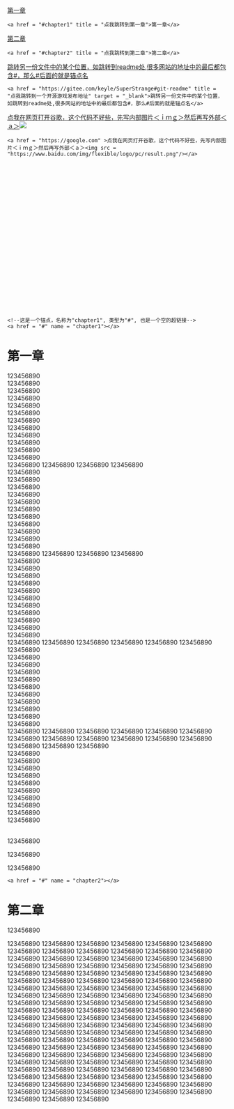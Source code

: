 <a href = "#chapter1" title = "点我跳转到第一章">第一章</a>
```
<a href = "#chapter1" title = "点我跳转到第一章">第一章</a>
```
<a href = "#chapter2" title = "点我跳转到第二章">第二章</a>
```
<a href = "#chapter2" title = "点我跳转到第二章">第二章</a>
```

<a href = "https://gitee.com/keyle/SuperStrange#git-readme" title = "点我跳转到一个开源游戏发布地址" target = "_blank">跳转另一份文件中的某个位置，如跳转到readme处,很多网站的地址中的最后都包含#，那么#后面的就是锚点名</a>
```
<a href = "https://gitee.com/keyle/SuperStrange#git-readme" title = "点我跳转到一个开源游戏发布地址" target = "_blank">跳转另一份文件中的某个位置，如跳转到readme处,很多网站的地址中的最后都包含#，那么#后面的就是锚点名</a>
```
<a href = "https://google.com" >点我在网页打开谷歌，这个代码不好些，先写内部图片＜ｉｍｇ＞然后再写外部＜ａ＞<img src = "https://www.baidu.com/img/flexible/logo/pc/result.png"/></a>
```
<a href = "https://google.com" >点我在网页打开谷歌，这个代码不好些，先写内部图片＜ｉｍｇ＞然后再写外部＜ａ＞<img src = "https://www.baidu.com/img/flexible/logo/pc/result.png"/></a>
```
<br>
<br>
<br>
<br>
<br>
<br>
<br>
<br>
<br>
<br>
<br><br>
<br>










<br>

<br><br><br><br><br>


<!--这是一个锚点，名称为"chapter1", 类型为"#", 也是一个空的超链接-->
<a href = "#" name = "chapter1"></a>
```
<!--这是一个锚点，名称为"chapter1", 类型为"#", 也是一个空的超链接-->
<a href = "#" name = "chapter1"></a>
```
# 第一章
123456890<br>
123456890<br>
123456890<br>
123456890<br>
123456890<br>
123456890<br>
123456890<br>
123456890<br>
123456890<br>
123456890<br>
123456890<br>
123456890<br>
123456890
123456890
123456890
123456890<br>
123456890<br>
123456890<br>
123456890<br>
123456890<br>
123456890<br>
123456890<br>
123456890<br>
123456890<br>
123456890<br>
123456890<br>
123456890<br>
123456890
123456890
123456890
123456890<br>
123456890<br>
123456890<br>
123456890<br>
123456890<br>
123456890<br>
123456890<br>
123456890<br>
123456890<br>
123456890<br>
123456890<br>
123456890<br>
123456890
123456890
123456890
123456890
123456890
123456890<br>
123456890<br>
123456890<br>
123456890<br>
123456890<br>
123456890<br>
123456890<br>
123456890<br>
123456890<br>
123456890<br>
123456890<br>
123456890<br>
123456890
123456890
123456890
123456890
123456890
123456890
123456890
123456890
123456890
123456890
123456890
123456890
123456890
123456890
123456890<br>
123456890<br>
123456890<br>
123456890<br>
123456890<br>
123456890<br>
123456890<br>
123456890<br>
123456890<br>
123456890<br>
123456890<br>
<br/>







123456890







123456890




123456890

<a href = "#" name = "chapter2"></a>
```
<a href = "#" name = "chapter2"></a>
```
# 第二章




123456890




123456890
123456890
123456890
123456890
123456890
123456890
123456890
123456890
123456890
123456890
123456890
123456890
123456890
123456890
123456890
123456890
123456890
123456890
123456890
123456890
123456890
123456890
123456890
123456890
123456890
123456890
123456890
123456890
123456890
123456890
123456890
123456890
123456890
123456890
123456890
123456890
123456890
123456890
123456890
123456890
123456890
123456890
123456890
123456890
123456890
123456890
123456890
123456890
123456890
123456890
123456890
123456890
123456890
123456890
123456890
123456890
123456890
123456890
123456890
123456890
123456890
123456890
123456890
123456890
123456890
123456890
123456890
123456890
123456890
123456890
123456890
123456890
123456890
123456890
123456890
123456890
123456890
123456890
123456890
123456890
123456890
123456890
123456890
123456890
123456890
123456890
123456890
123456890
123456890
123456890
123456890
123456890
123456890
123456890
123456890
123456890
123456890
123456890
123456890
123456890
123456890
123456890
123456890
123456890
123456890
123456890
123456890
123456890
123456890
123456890
123456890
123456890
123456890
123456890
123456890
123456890
123456890
123456890
123456890
123456890
123456890
123456890
123456890
123456890
123456890
123456890
123456890
123456890
123456890
